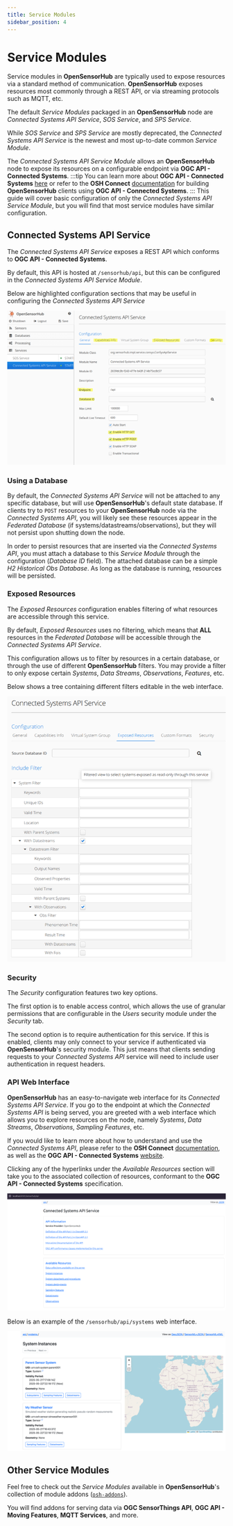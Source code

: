 ```yaml
---
title: Service Modules
sidebar_position: 4
---
```


# Service Modules

Service modules in **OpenSensorHub** are typically used to expose resources via a standard method of communication. 
**OpenSensorHub** exposes resources most commonly through a REST API, or via streaming protocols such as MQTT, etc. 

The default *Service Modules* packaged in an **OpenSensorHub** node are *Connected Systems API Service*, *SOS Service*, and *SPS Service*.

While *SOS Service* and *SPS Service* are mostly deprecated, the *Connected Systems API Service* is the newest and most up-to-date common *Service Module*.

The *Connected Systems API Service Module* allows an **OpenSensorHub** node to expose its resources on a configurable endpoint via **OGC API - Connected Systems**.
:::tip
You can learn more about **OGC API - Connected Systems** [here](https://ogcapi.ogc.org/connectedsystems/) or refer to the **OSH Connect** [documentation](../../osh-connect/introduction) for building **OpenSensorHub** clients using **OGC API - Connected Systems**.
:::
This guide will cover basic configuration of only the *Connected Systems API Service Module*, but you will find that most service modules have similar configuration.

## Connected Systems API Service

The *Connected Systems API Service* exposes a REST API which conforms to **OGC API - Connected Systems**.

By default, this API is hosted at `/sensorhub/api`, but this can be configured in the *Connected Systems API Service Module*.

Below are highlighted configuration sections that may be useful in configuring the *Connected Systems API Service*

![Connected Systems API Service Module Configuration](../../assets/osh/adminui/services/csapi.png)

### Using a Database
By default, the *Connected Systems API Service* will not be attached to any specific database, but will use **OpenSensorHub**'s default state database.
If clients try to `POST` resources to your **OpenSensorHub** node via the *Connected Systems API*, you will likely see these resources appear in the *Federated Database* (if systems/datastreams/observations), 
but they will not persist upon shutting down the node.

In order to persist resources that are inserted via the *Connected Systems API*, you must attach a database to this *Service Module* through the configuration (*Database ID* field). 
The attached database can be a simple *H2 Historical Obs Database*.
As long as the database is running, resources will be persisted. 

### Exposed Resources

The *Exposed Resources* configuration enables filtering of what resources are accessible through this service.

By default, *Exposed Resources* uses no filtering, which means that **ALL** resources in the *Federated Database* will be accessible through the *Connected Systems API Service*.

This configuration allows us to filter by resources in a certain database, or through the use of different **OpenSensorHub** filters.
You may provide a filter to only expose certain *Systems*, *Data Streams*, *Observations*, *Features*, etc. 

Below shows a tree containing different filters editable in the web interface.

![Exposed Resources config tab](../../assets/osh/adminui/services/exposedresources.png)

### Security

The *Security* configuration features two key options.

The first option is to enable access control, which allows the use of granular permissions that are configurable in the *Users* security module under the *Security* tab. 

The second option is to require authentication for this service. If this is enabled, clients may only connect to your service if authenticated via **OpenSensorHub**'s security module.
This just means that clients sending requests to your *Connected Systems API* service will need to include user authentication in request headers.

### API Web Interface

**OpenSensorHub** has an easy-to-navigate web interface for its *Connected Systems API Service*.
If you go to the endpoint at which the *Connected Systems API* is being served, you are greeted with a web interface which allows you to explore resources on the node, namely *Systems*, *Data Streams*, *Observations*, *Sampling Features*, etc.

If you would like to learn more about how to understand and use the *Connected Systems API*, please refer to the **OSH Connect** [documentation](../../osh-connect/introduction.md), as well as the **OGC API - Connected Systems** [website](https://ogcapi.ogc.org/connectedsystems/). 

Clicking any of the hyperlinks under the *Available Resources* section will take you to the associated collection of resources, conformant to the **OGC API - Connected Systems** specification.

![Web-navigable Connected Systems API](../../assets/osh/adminui/services/apiui.png)

Below is an example of the `/sensorhub/api/systems` web interface.

![Systems collection on Connected Systems API](../../assets/osh/adminui/services/apisystems.png)

## Other Service Modules

Feel free to check out the *Service Modules* available in **OpenSensorHub**'s collection of module addons ([`osh-addons`](https://github.com/opensensorhub/osh-addons/tree/master/services)).

You will find addons for serving data via **OGC SensorThings API**, **OGC API - Moving Features**, **MQTT Services**, and more.